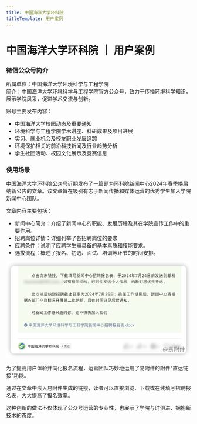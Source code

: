 ```yaml
---
title: 中国海洋大学环科院
titleTemplate: 用户案例
---
```


# 中国海洋大学环科院 ｜ 用户案例

### 微信公众号简介

所属单位：中国海洋大学环境科学与工程学院  
简介：中国海洋大学环境科学与工程学院官方公众号，致力于传播环境科学知识，展示学院风采，促进学术交流与创新。  

账号主要发布内容：

- 中国海洋大学校园动态及重要通知
- 环境科学与工程学院学术讲座、科研成果及项目进展
- 实习、就业机会及校友职业发展追踪
- 环境保护相关的前沿科技新闻及行业趋势分析
- 学生社团活动、校园文化展示及竞赛信息

### 使用场景

中国海洋大学环科院公众号近期发布了一篇题为环科院新闻中心2024年春季换届纳新公告的文章。该文章旨在吸引有志于新闻传播和媒体运营的优秀学生加入学院新闻中心团队。

文章内容主要包括：
- 新闻中心简介：介绍了新闻中心的职能、发展历程及其在学院宣传工作中的重要作用。
- 招聘岗位详情：详细列举了各招聘岗位的要求
- 应聘条件：说明了应聘学生需具备的基本素质和技能要求。
- 选拔流程：概述了报名、初选、面试、培训等环节的时间安排。

![中国海洋大学环科院|易附件使用案例](./img/zhongguo-haiyang-daxue-huankeyuan.png)

为了提高用户体验并简化报名流程，运营团队巧妙地运用了易附件的附件"直达链接"功能。

通过在文章中嵌入易附件生成的链接，读者可以直接浏览、下载或在线填写招聘报名表，大大提高了报名效率。

这种创新的做法不仅体现了公众号运营的专业性，也展示了学院与时俱进、拥抱新技术的态度。

<!--@include: ./case_footer.md-->


